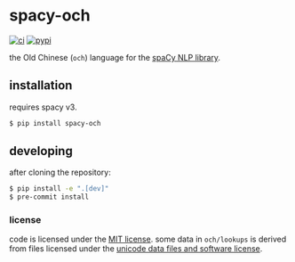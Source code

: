 # spacy-och
[![ci](https://github.com/direct-phonology/spacy-och/actions/workflows/ci.yml/badge.svg)](https://github.com/direct-phonology/spacy-och/actions/workflows/ci.yml)
[![pypi](https://img.shields.io/pypi/v/spacy-och.svg?style=flat)](https://pypi.org/project/spacy-och/)

the Old Chinese (`och`) language for the [spaCy NLP library](https://spacy.io/).

## installation
requires spacy v3.
```sh
$ pip install spacy-och
```

## developing
after cloning the repository:
```sh
$ pip install -e ".[dev]"
$ pre-commit install
```

### license
code is licensed under the [MIT license](LICENSE). some data in `och/lookups` is derived from files licensed under the [unicode data files and software license](https://www.unicode.org/license.html).
